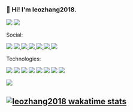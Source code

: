 ### 👋 Hi! I'm leozhang2018.

[![](https://img.shields.io/badge/%E8%B4%A1%E7%8C%AE%E8%80%85-Zadig%20Portal-ff2968)](https://github.com/koderover/zadig-portal)
[![](https://img.shields.io/badge/团队成员-Zadig-ff2968)](https://github.com/koderover)

Social:

 [![](https://img.shields.io/badge/-leozhang2018-181717?style=flat&logo=GitHub&logoColor=white&link=https://github.com/leozhang2018)](https://github.com/leozhang2018)
 [![](https://img.shields.io/badge/-leozhang2018-0084FF?style=flat&logo=Zhihu&logoColor=white) ](https://www.zhihu.com/people/leozhang2018)
 [![](https://img.shields.io/badge/-leozhang2018-1DA1F2?style=flat&logo=Twitter&logoColor=white) ](https://twitter.com/Leozhang2018)
 [![](https://img.shields.io/badge/-leozhanghere-E4405F?style=flat&logo=Instagram&logoColor=white) ](https://www.instagram.com/leozhanghere/)
 [![](https://img.shields.io/badge/-leozhang2018-F58025?style=flat&logo=Stack%20Overflow&logoColor=white) ](https://stackoverflow.com/users/4283571/leozhang2018)
 [![](https://img.shields.io/badge/-ChipHell-a90000?style=flat&logo=&logoColor=white) ](https://www.chiphell.com/space-uid-411144.html)
 ![](https://img.shields.io/badge/-leozhang2018-07C160?style=flat&logo=WeChat&logoColor=white)

Technologies:

![](https://img.shields.io/badge/-JavaScript-F7DF1E?style=flat&logo=JavaScript&logoColor=white)
![](https://img.shields.io/badge/-CSS-FFA500?style=flat&logo=CSS%20Wizardry&logoColor=white)
![](https://img.shields.io/badge/-Vue.JS-4FC08D?style=flat&logo=Vue.js&logoColor=white)
![](https://img.shields.io/badge/-Node.js-339933?style=flat&logo=Node.js&logoColor=white)
![](https://img.shields.io/badge/-PHP-777BB4?style=flat&logo=PHP&logoColor=white)
![](https://img.shields.io/badge/-Linux-FCC624?style=flat&logo=Linux&logoColor=white)
![](https://img.shields.io/badge/-Kubernetes-326CE5?style=flat&logo=Kubernetes&logoColor=white)
![](https://img.shields.io/badge/-NGINX-009639?style=flat&logo=NGINX&logoColor=white)


![](https://github-readme-stats.vercel.app/api?username=leozhang2018&theme=algolia&show_icons=true)


[![leozhang2018 wakatime stats](https://github-readme-stats.vercel.app/api/wakatime?username=leozhang2018)](https://github.com/leozhang2018)
-------

